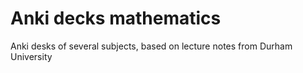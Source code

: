 # Anki decks mathematics
Anki desks of several subjects, based on lecture notes from Durham University
